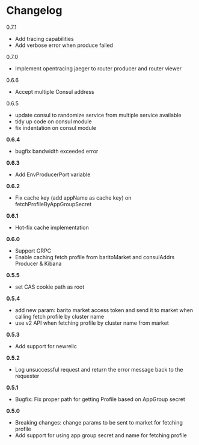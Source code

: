 # Changelog

0.7.1
- Add tracing capabilities
- Add verbose error when produce failed

0.7.0
- Implement opentracing jaeger to router producer and router viewer

0.6.6

- Accept multiple Consul address

0.6.5

- update consul to randomize service from multiple service available
- tidy up code on consul module
- fix indentation on consul module

**0.6.4**

- bugfix bandwidth exceeded error

**0.6.3**

- Add EnvProducerPort variable

**0.6.2**

- Fix cache key (add appName as cache key) on fetchProfileByAppGroupSecret

**0.6.1**

- Hot-fix cache implementation

**0.6.0**

- Support GRPC
- Enable caching fetch profile from baritoMarket and consulAddrs Producer & Kibana

**0.5.5**

- set CAS cookie path as root

**0.5.4**

- add new param: barito market access token and send it to market when calling fetch profile by cluster name
- use v2 API when fetching profile by cluster name from market

**0.5.3**

- Add support for newrelic

**0.5.2**

- Log unsuccessful request and return the error message back to the requester

**0.5.1**

- Bugfix: Fix proper path for getting Profile based on AppGroup secret

**0.5.0**

- Breaking changes: change params to be sent to market for fetching profile
- Add support for using app group secret and name for fetching profile
